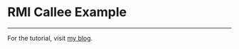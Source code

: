 # RMI Callee Example

---

For the tutorial, visit [my blog](http://whirlwin.blogspot.co.uk/2013/02/simple-rmi-tutorial.html).
